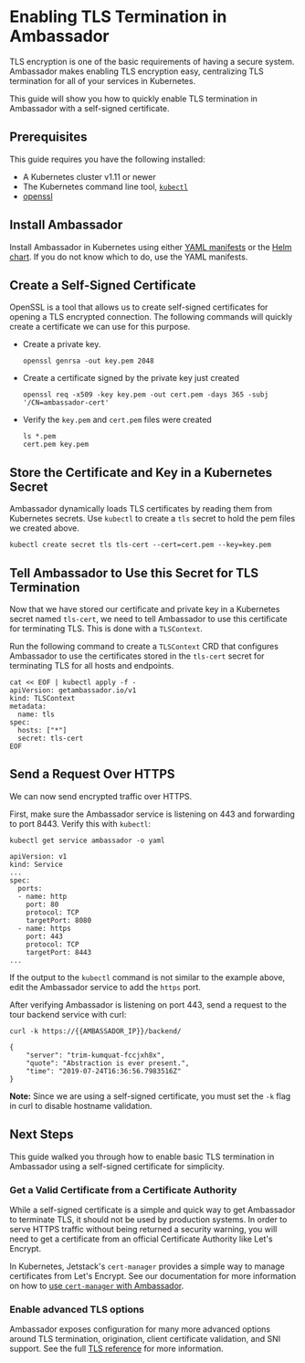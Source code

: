 # Enabling TLS Termination in Ambassador

TLS encryption is one of the basic requirements of having a secure system. Ambassador makes enabling TLS encryption easy, centralizing TLS termination for all of your services in Kubernetes.

This guide will show you how to quickly enable TLS termination in Ambassador with a self-signed certificate.

## Prerequisites

This guide requires you have the following installed:

- A Kubernetes cluster v1.11 or newer
- The Kubernetes command line tool, [`kubectl`](https://kubernetes.io/docs/tasks/tools/install-kubectl/)
- [openssl](https://www.openssl.org/source/)

## Install Ambassador

Install Ambassador in Kubernetes using either [YAML manifests](https://www.getambassador.io/user-guide/getting-started) or the [Helm chart](https://www.getambassador.io/user-guide/helm). If you do not know which to do, use the YAML manifests.

## Create a Self-Signed Certificate

OpenSSL is a tool that allows us to create self-signed certificates for opening a TLS encrypted connection. The following commands will quickly create a certificate we can use for this purpose.

- Create a private key.

   ```
   openssl genrsa -out key.pem 2048
   ```

- Create a certificate signed by the private key just created

   ```
   openssl req -x509 -key key.pem -out cert.pem -days 365 -subj '/CN=ambassador-cert'
   ```

- Verify the `key.pem` and `cert.pem` files were created

   ```
   ls *.pem
   cert.pem	key.pem
   ```

## Store the Certificate and Key in a Kubernetes Secret

Ambassador dynamically loads TLS certificates by reading them from Kubernetes secrets. Use `kubectl` to create a `tls` secret to hold the pem files we created above.

```
kubectl create secret tls tls-cert --cert=cert.pem --key=key.pem
```

## Tell Ambassador to Use this Secret for TLS Termination

Now that we have stored our certificate and private key in a Kubernetes secret named `tls-cert`, we need to tell Ambassador to use this certificate for terminating TLS. This is done with a `TLSContext`. 

Run the following command to create a `TLSContext` CRD that configures Ambassador to use the certificates stored in the `tls-cert` secret for terminating TLS for all hosts and endpoints.

```shell
cat << EOF | kubectl apply -f -
apiVersion: getambassador.io/v1
kind: TLSContext
metadata:
  name: tls
spec:
  hosts: ["*"]
  secret: tls-cert
EOF
```

## Send a Request Over HTTPS

We can now send encrypted traffic over HTTPS.

First, make sure the Ambassador service is listening on 443 and forwarding to port 8443. Verify this with `kubectl`:

```
kubectl get service ambassador -o yaml

apiVersion: v1
kind: Service
...
spec:
  ports:
  - name: http
    port: 80
    protocol: TCP
    targetPort: 8080
  - name: https
    port: 443
    protocol: TCP
    targetPort: 8443
...
```

If the output to the `kubectl` command is not similar to the example above, edit the Ambassador service to add the `https` port.

After verifying Ambassador is listening on port 443, send a request to the tour backend service with curl:

```
curl -k https://{{AMBASSADOR_IP}}/backend/

{
    "server": "trim-kumquat-fccjxh8x",
    "quote": "Abstraction is ever present.",
    "time": "2019-07-24T16:36:56.7983516Z"
}
```

**Note:** Since we are using a self-signed certificate, you must set the `-k` flag in curl to disable hostname validation.

## Next Steps

This guide walked you through how to enable basic TLS termination in Ambassador using a self-signed certificate for simplicity. 

### Get a Valid Certificate from a Certificate Authority

While a self-signed certificate is a simple and quick way to get Ambassador to terminate TLS, it should not be used by production systems. In order to serve HTTPS traffic without being returned a security warning, you will need to get a certificate from an official Certificate Authority like Let's Encrypt. 

In Kubernetes, Jetstack's `cert-manager` provides a simple way to manage certificates from Let's Encrypt. See our documentation for more information on how to [use `cert-manager` with Ambassador](/user-guide/cert-manager).

### Enable advanced TLS options

Ambassador exposes configuration for many more advanced options around TLS termination, origination, client certificate validation, and SNI support. See the full [TLS reference](/reference/core/tls) for more information.
